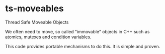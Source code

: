 # ts-moveables
Thread Safe Moveable Objects

We often need to move, so called "immovable" objects in C++ such as atomics, mutexes and condition variables.

This code provides portable mechanisms to do this. It is simple and proven.



